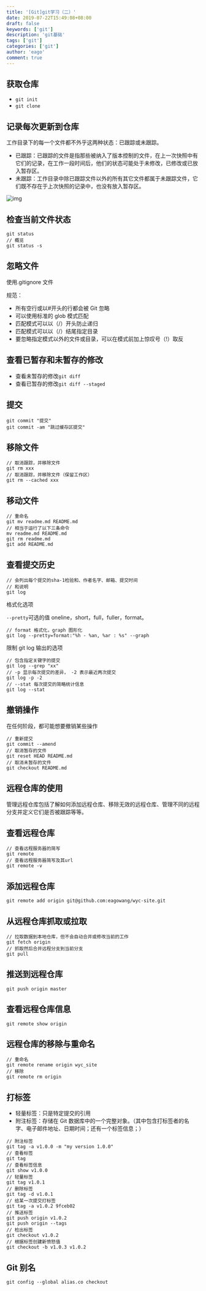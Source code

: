 ```yaml
---
title: '[Git]git学习（二）'
date: 2019-07-22T15:49:08+08:00
draft: false
keywords: ['git']
description: 'git基础'
tags: ['git']
categories: ['git']
author: 'eago'
comment: true
---
```


## 获取仓库

- `git init`
- `git clone`

## 记录每次更新到仓库

工作目录下的每一个文件都不外乎这两种状态：已跟踪或未跟踪。

- 已跟踪：已跟踪的文件是指那些被纳入了版本控制的文件，在上一次快照中有它们的记录，在工作一段时间后，他们的状态可能处于未修改，已修改或已放入暂存区。
- 未跟踪：工作目录中除已跟踪文件以外的所有其它文件都属于未跟踪文件，它们既不存在于上次快照的记录中，也没有放入暂存区。

![img](https://git-scm.com/book/en/v2/images/lifecycle.png)

## 检查当前文件状态

```
git status
// 概览
git status -s
```

## 忽略文件

使用.gitignore 文件

规范：

- 所有空行或以#开头的行都会被 Git 忽略
- 可以使用标准的 glob 模式匹配
- 匹配模式可以以（/）开头防止递归
- 匹配模式可以以（/）结尾指定目录
- 要忽略指定模式以外的文件或目录，可以在模式前加上惊叹号（!）取反

## 查看已暂存和未暂存的修改

- 查看未暂存的修改`git diff`
- 查看已暂存的修改`git diff --staged`

## 提交

```
git commit "提交"
git commit -am "跳过缓存区提交"
```

## 移除文件

```
// 取消跟踪，并移除文件
git rm xxx
// 取消跟踪，并移除文件（保留工作区）
git rm --cached xxx
```

## 移动文件

```
// 重命名
git mv readme.md README.md
// 相当于运行了以下三条命令
mv readme.md README.md
git rm readme.md
git add README.md
```

## 查看提交历史

```
// 会列出每个提交的sha-1检验和、作者名字、邮箱、提交时间
// 和说明
git log
```

格式化选项

`--pretty`可选的值 oneline，short，full，fuller，format。

```
// format 格式化，graph 图形化
git log --pretty=format:"%h - %an, %ar : %s" --graph
```

限制 git log 输出的选项

```
// 包含指定关键字的提交
git log --grep "xx"
// -p 显示每次提交的差异， -2 表示最近两次提交
git log -p -2
// --stat 每次提交的简略统计信息
git log --stat
```

## 撤销操作

在任何阶段，都可能想要撤销某些操作

```
// 重新提交
git commit --amend
// 取消暂存的文件
git reset HEAD README.md
// 取消未暂存的文件
git checkout README.md
```

## 远程仓库的使用

管理远程仓库包括了解如何添加远程仓库、移除无效的远程仓库、管理不同的远程分支并定义它们是否被跟踪等等。

## 查看远程仓库

```
// 查看远程服务器的简写
git remote
// 查看远程服务器简写及其url
git remote -v
```

## 添加远程仓库

```
git remote add origin git@github.com:eagowang/wyc-site.git
```

## 从远程仓库抓取或拉取

```
// 拉取数据到本地仓库，但不会自动合并或修改当前的工作
git fetch origin
// 抓取然后合并远程分支到当前分支
git pull
```

## 推送到远程仓库

```
git push origin master
```

## 查看远程仓库信息

```
git remote show origin
```

## 远程仓库的移除与重命名

```
// 重命名
git remote rename origin wyc_site
// 移除
git remote rm origin
```

## 打标签

- 轻量标签：只是特定提交的引用
- 附注标签：存储在 Git 数据库中的一个完整对象。（其中包含打标签者的名字、电子邮件地址、日期时间；还有一个标签信息；）

```
// 附注标签
git tag -a v1.0.0 -m "my version 1.0.0"
// 查看标签
git tag
// 查看标签信息
git show v1.0.0
// 轻量标签
git tag v1.0.1
// 删除标签
git tag -d v1.0.1
// 给某一次提交打标签
git tag -a v1.0.2 9fceb02
// 推送标签
git push origin v1.0.2
git push origin --tags
// 检出标签
git checkout v1.0.2
// 根据标签创建新愤怒值
git checkout -b v1.0.3 v1.0.2
```

## Git 别名

```
git config --global alias.co checkout
```

